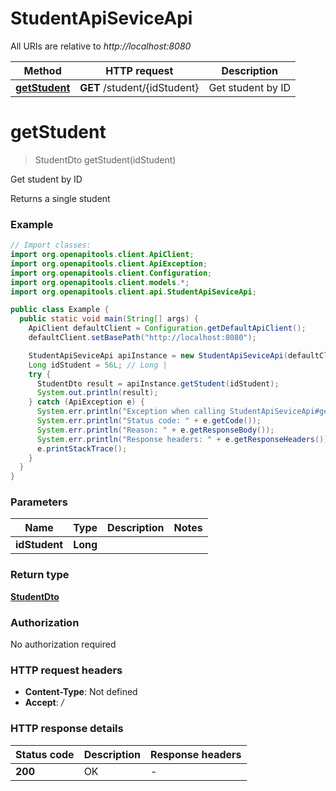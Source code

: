 # StudentApiSeviceApi

All URIs are relative to *http://localhost:8080*

| Method | HTTP request | Description |
|------------- | ------------- | -------------|
| [**getStudent**](StudentApiSeviceApi.md#getStudent) | **GET** /student/{idStudent} | Get student by ID |


<a id="getStudent"></a>
# **getStudent**
> StudentDto getStudent(idStudent)

Get student by ID

Returns a single student

### Example
```java
// Import classes:
import org.openapitools.client.ApiClient;
import org.openapitools.client.ApiException;
import org.openapitools.client.Configuration;
import org.openapitools.client.models.*;
import org.openapitools.client.api.StudentApiSeviceApi;

public class Example {
  public static void main(String[] args) {
    ApiClient defaultClient = Configuration.getDefaultApiClient();
    defaultClient.setBasePath("http://localhost:8080");

    StudentApiSeviceApi apiInstance = new StudentApiSeviceApi(defaultClient);
    Long idStudent = 56L; // Long | 
    try {
      StudentDto result = apiInstance.getStudent(idStudent);
      System.out.println(result);
    } catch (ApiException e) {
      System.err.println("Exception when calling StudentApiSeviceApi#getStudent");
      System.err.println("Status code: " + e.getCode());
      System.err.println("Reason: " + e.getResponseBody());
      System.err.println("Response headers: " + e.getResponseHeaders());
      e.printStackTrace();
    }
  }
}
```

### Parameters

| Name | Type | Description  | Notes |
|------------- | ------------- | ------------- | -------------|
| **idStudent** | **Long**|  | |

### Return type

[**StudentDto**](StudentDto.md)

### Authorization

No authorization required

### HTTP request headers

 - **Content-Type**: Not defined
 - **Accept**: */*

### HTTP response details
| Status code | Description | Response headers |
|-------------|-------------|------------------|
| **200** | OK |  -  |

